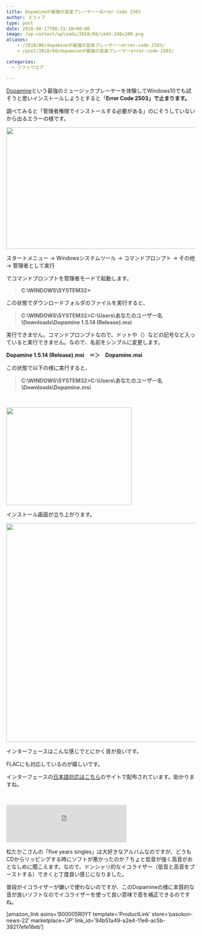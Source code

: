 ```yaml
---
title: Dopamineが最強の音楽プレーヤー～Error Code 2503
author: スフィア
type: post
date: 2018-08-17T00:31:18+00:00
image: /wp-content/uploads/2018/08/cmd3-246x200.png
aliases:
    - /2018/08/dopamineが最強の音楽プレーヤー～error-code-2503/
    - /post/2018/08/dopamineが最強の音楽プレーヤーerror-code-2503/

categories:
  - ソフトウエア

---
```

<a href="https://www.digimezzo.com/content/software/dopamine/" target="_blank" rel="noopener">Dopamine</a>という最強のミュージックプレーヤーを体験してWindows10でも試そうと思いインストールしようとすると「**Error Code 2503」で止まります。**

調べてみると「管理者権限でインストールする必要がある」のにそうしていないから出るエラーの様です。

<img class="alignnone wp-image-1171" src="https://sumaho.tk/wp-content/uploads/2018/08/cmd1.png" alt="" width="518" height="323" srcset="https://sumaho.tk/wp-content/uploads/2018/08/cmd1.png 647w, https://sumaho.tk/wp-content/uploads/2018/08/cmd1-300x187.png 300w" sizes="(max-width: 518px) 100vw, 518px" />

スタートメニュー -> Windowsシステムツール -> コマンドプロンプト -> その他 -> 管理者として実行

でコマンドプロンプトを管理者モードで起動します。

> **C:\WINDOWS\SYSTEM32>**

この状態でダウンロードフォルダのファイルを実行すると、

> **C:\WINDOWS\SYSTEM32>C:\Users\あなたのユーザー名\Downloads\Dopamine 1.5.14 (Release).msi**

実行できません。コマンドプロンプトなので、ドットや（）などの記号など入っていると実行できません。なので、名前をシンプルに変更します。

**Dopamine 1.5.14 (Release).msi　＝＞　Dopamine.msi**

この状態で以下の様に実行すると、

> **C:\WINDOWS\SYSTEM32>C:\Users\あなたのユーザー名\Downloads\Dopamine.msi**

&nbsp;

<img class="alignnone wp-image-1172" src="https://sumaho.tk/wp-content/uploads/2018/08/cmd2.png" alt="" width="333" height="260" srcset="https://sumaho.tk/wp-content/uploads/2018/08/cmd2.png 495w, https://sumaho.tk/wp-content/uploads/2018/08/cmd2-300x235.png 300w" sizes="(max-width: 333px) 100vw, 333px" />

インストール画面が立ち上がります。

<img class="alignnone wp-image-1173" src="https://sumaho.tk/wp-content/uploads/2018/08/cmd3.png" alt="" width="777" height="582" srcset="https://sumaho.tk/wp-content/uploads/2018/08/cmd3.png 950w, https://sumaho.tk/wp-content/uploads/2018/08/cmd3-300x225.png 300w, https://sumaho.tk/wp-content/uploads/2018/08/cmd3-768x575.png 768w" sizes="(max-width: 777px) 100vw, 777px" />

インターフェースはこんな感じでとにかく音が良いです。

FLACにも対応しているのが嬉しいです。

インターフェースの<a href="http://trackiss.hateblo.jp/entry/029/dopamine#pre2.0" target="_blank" rel="noopener">日本語対応はこちら</a>のサイトで配布されています。助かりますね。

&nbsp;

<iframe style="border: none;" src="https://rcm-fe.amazon-adsystem.com/e/cm?o=9&p=294&l=ur1&category=primemusic&f=ifr&linkID=1ae07ee4c8132fcdc5445aa1e8f2f183&t=pasokon-news-22&tracking_id=pasokon-news-22" width="320" height="100" frameborder="0" marginwidth="0" scrolling="no"></iframe>

松たかこさんの「five years singles」は大好きなアルバムなのですが、どうもCDからリッピングする時にソフトが悪かったのか？ちょと低音が強く高音がおとなしめに聞こえます。なので、ドンシャリ的なイコライザー（低音と高音をブーストする）できくと丁度良い感じになりました。

普段がイコライザーが嫌いで使わないのですが、このDopamineの様に本質的な音が良いソフトなのでイコライザーを使って良い意味で音を補正できるのですね。

[amazon\_link asins=&#8217;B00005R0Y1&#8242; template=&#8217;ProductLink&#8217; store=&#8217;pasokon-news-22&#8242; marketplace=&#8217;JP&#8217; link\_id=&#8217;94b51a49-a2e4-11e8-ac5b-39217efe18eb&#8217;]